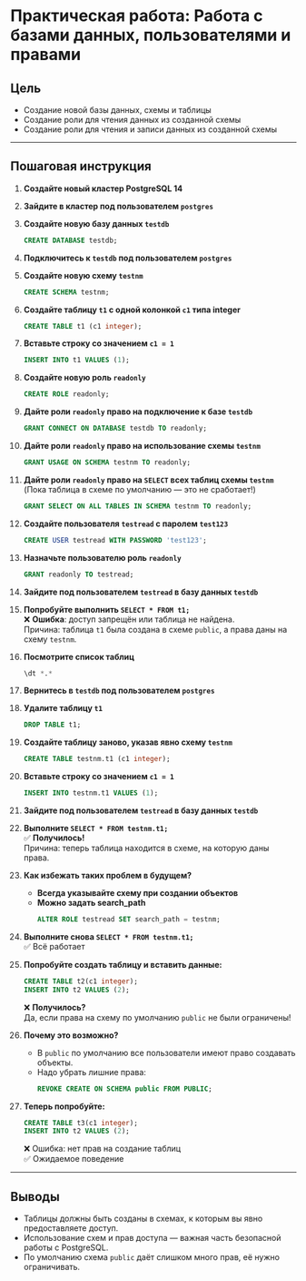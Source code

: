 # Практическая работа: Работа с базами данных, пользователями и правами

## Цель
- Создание новой базы данных, схемы и таблицы
- Создание роли для чтения данных из созданной схемы
- Создание роли для чтения и записи данных из созданной схемы

---

## Пошаговая инструкция

1. **Создайте новый кластер PostgreSQL 14**

2. **Зайдите в кластер под пользователем `postgres`**

3. **Создайте новую базу данных `testdb`**  
   ```sql
   CREATE DATABASE testdb;
   ```

4. **Подключитесь к `testdb` под пользователем `postgres`**

5. **Создайте новую схему `testnm`**  
   ```sql
   CREATE SCHEMA testnm;
   ```

6. **Создайте таблицу `t1` с одной колонкой `c1` типа integer**  
   ```sql
   CREATE TABLE t1 (c1 integer);
   ```

7. **Вставьте строку со значением `c1 = 1`**  
   ```sql
   INSERT INTO t1 VALUES (1);
   ```

8. **Создайте новую роль `readonly`**  
   ```sql
   CREATE ROLE readonly;
   ```

9. **Дайте роли `readonly` право на подключение к базе `testdb`**  
   ```sql
   GRANT CONNECT ON DATABASE testdb TO readonly;
   ```

10. **Дайте роли `readonly` право на использование схемы `testnm`**  
    ```sql
    GRANT USAGE ON SCHEMA testnm TO readonly;
    ```

11. **Дайте роли `readonly` право на `SELECT` всех таблиц схемы `testnm`**  
    (Пока таблица в схеме по умолчанию — это не сработает!)  
    ```sql
    GRANT SELECT ON ALL TABLES IN SCHEMA testnm TO readonly;
    ```

12. **Создайте пользователя `testread` с паролем `test123`**  
    ```sql
    CREATE USER testread WITH PASSWORD 'test123';
    ```

13. **Назначьте пользователю роль `readonly`**  
    ```sql
    GRANT readonly TO testread;
    ```

14. **Зайдите под пользователем `testread` в базу данных `testdb`**

15. **Попробуйте выполнить `SELECT * FROM t1;`**  
    ❌ **Ошибка**: доступ запрещён или таблица не найдена.  
    Причина: таблица `t1` была создана в схеме `public`, а права даны на схему `testnm`.

16. **Посмотрите список таблиц**  
    ```sql
    \dt *.*
    ```

17. **Вернитесь в `testdb` под пользователем `postgres`**

18. **Удалите таблицу `t1`**
    ```sql
    DROP TABLE t1;
    ```

19. **Создайте таблицу заново, указав явно схему `testnm`**  
    ```sql
    CREATE TABLE testnm.t1 (c1 integer);
    ```

20. **Вставьте строку со значением `c1 = 1`**  
    ```sql
    INSERT INTO testnm.t1 VALUES (1);
    ```

21. **Зайдите под пользователем `testread` в базу данных `testdb`**

22. **Выполните `SELECT * FROM testnm.t1;`**  
    ✅ **Получилось!**  
    Причина: теперь таблица находится в схеме, на которую даны права.

23. **Как избежать таких проблем в будущем?**  
    - **Всегда указывайте схему при создании объектов**
    - **Можно задать search_path**
      ```sql
      ALTER ROLE testread SET search_path = testnm;
      ```

24. **Выполните снова `SELECT * FROM testnm.t1;`**  
    ✅ Всё работает

25. **Попробуйте создать таблицу и вставить данные:**  
    ```sql
    CREATE TABLE t2(c1 integer);
    INSERT INTO t2 VALUES (2);
    ```
    ❌ **Получилось?**  
    Да, если права на схему по умолчанию `public` не были ограничены!

26. **Почему это возможно?**  
    - В `public` по умолчанию все пользователи имеют право создавать объекты.
    - Надо убрать лишние права:
      ```sql
      REVOKE CREATE ON SCHEMA public FROM PUBLIC;
      ```

27. **Теперь попробуйте:**  
    ```sql
    CREATE TABLE t3(c1 integer);
    INSERT INTO t2 VALUES (2);
    ```
    ❌ Ошибка: нет прав на создание таблиц  
    ✅ Ожидаемое поведение

---

## Выводы

- Таблицы должны быть созданы в схемах, к которым вы явно предоставляете доступ.
- Использование схем и прав доступа — важная часть безопасной работы с PostgreSQL.
- По умолчанию схема `public` даёт слишком много прав, её нужно ограничивать.
